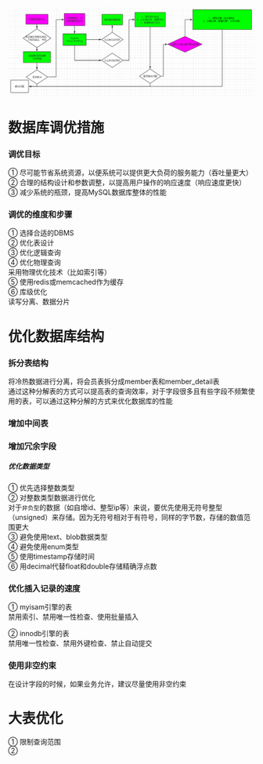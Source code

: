 ![img.png](images/数据库调优思路.png)

# 数据库调优措施
### 调优目标
① 尽可能节省系统资源，以便系统可以提供更大负荷的服务能力（吞吐量更大）  
② 合理的结构设计和参数调整，以提高用户操作的响应速度（响应速度更快）  
③ 减少系统的瓶颈，提高MySQL数据库整体的性能  

### 调优的维度和步骤
① 选择合适的DBMS  
② 优化表设计  
③ 优化逻辑查询  
④ 优化物理查询  
采用物理优化技术（比如索引等）  
⑤ 使用redis或memcached作为缓存  
⑥ 库级优化  
读写分离、数据分片  

# 优化数据库结构
### 拆分表结构
将冷热数据进行分离，将会员表拆分成member表和member_detail表  
通过这种分解表的方式可以提高表的查询效率，对于字段很多且有些字段不频繁使用的表，可以通过这种分解的方式来优化数据库的性能  

### 增加中间表

### 增加冗余字段

##### 优化数据类型
① 优先选择整数类型  
② 对整数类型数据进行优化  
对于```非负型```的数据（如自增id、整型ip等）来说，要优先使用无符号整型（unsigned）来存储。因为无符号相对于有符号，同样的字节数，存储的数值范围更大  
③ 避免使用text、blob数据类型  
④ 避免使用enum类型  
⑤ 使用timestamp存储时间  
⑥ 用decimal代替float和double存储精确浮点数

### 优化插入记录的速度
① myisam引擎的表  
禁用索引、禁用唯一性检查、使用批量插入  

② innodb引擎的表  
禁用唯一性检查、禁用外键检查、禁止自动提交

### 使用非空约束
在设计字段的时候，如果业务允许，建议尽量使用非空约束

# 大表优化
① 限制查询范围  
② 











